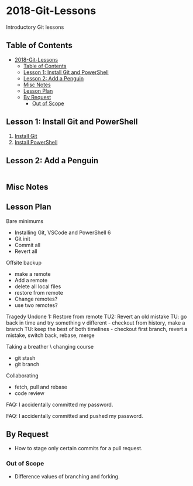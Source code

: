 # 2018-Git-Lessons
Introductory Git lessons

## Table of Contents

- [2018-Git-Lessons](#2018-git-lessons)
  - [Table of Contents](#table-of-contents)
  - [Lesson 1: Install Git and PowerShell](#lesson-1-install-git-and-powershell)
  - [Lesson 2: Add a Penguin](#lesson-2-add-a-penguin)
  - [Misc Notes](#misc-notes)
  - [Lesson Plan](#lesson-plan)
  - [By Request](#by-request)
    - [Out of Scope](#out-of-scope)

## Lesson 1: Install Git and PowerShell

1. [Install Git](https://git-scm.com/book/en/v2/Getting-Started-Installing-Git)
2. [Install PowerShell](https://docs.microsoft.com/en-us/powershell/scripting/setup/installing-powershell?view=powershell-6)

## Lesson 2: Add a Penguin


```

```

## Misc Notes

## Lesson Plan

Bare minimums
  - Installing Git, VSCode and PowerShell 6
  - Git init
  - Commit all
  - Revert all


Offsite backup
  - make a remote
  - Add a remote
  - delete all local files
  - restore from remote
  - Change remotes?
  - use two remotes?

Tragedy Undone 1: Restore from remote
TU2: Revert an old mistake
TU: go back in time and try something v different - checkout from history, make a branch
TU: keep the best of both timelines - checkout first branch, revert a mistake, switch back, rebase, merge


Taking a breather \ changing course
  - git stash
  - git branch

Collaborating
  - fetch, pull and rebase
  - code review

  
FAQ: I accidentally committed my password.

FAQ: I accidentally committed and pushed my password.

## By Request

- How to stage only certain commits for a pull request.

### Out of Scope

- Difference values of branching and forking.


